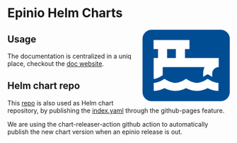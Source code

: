 # Epinio Helm Charts

<img src="./assets/epinio.png" align="right" width="200" height="50%">

## Usage

The documentation is centralized in a uniq place, checkout the [doc website].

[doc website]: https://docs.epinio.io/installation/install_epinio_with_helm.html

## Helm chart repo

This [repo] is also used as Helm chart repository, by publishing the [index.yaml] through the github-pages feature.

[repo]: https://github.com/epinio/helm-charts
[index.yaml]: https://epinio.github.io/helm-charts/index.yaml

We are using the chart-releaser-action github action to automatically publish the new chart version when an epinio release is out.
